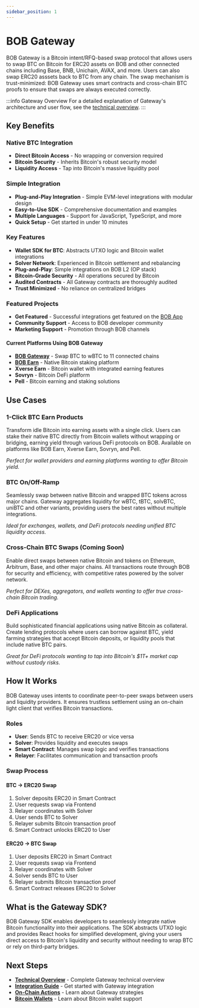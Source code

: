 ```yaml
---
sidebar_position: 1
---
```


# BOB Gateway

BOB Gateway is a Bitcoin intent/RFQ-based swap protocol that allows users to swap BTC on Bitcoin for ERC20 assets on BOB and other connected chains including Base, BNB, Unichain, AVAX, and more. Users can also swap ERC20 asssets back to BTC from any chain. The swap mechanism is trust-minimized: BOB Gateway uses smart contracts and cross-chain BTC proofs to ensure that swaps are always executed correctly.

:::info Gateway Overview
For a detailed explanation of Gateway's architecture and user flow, see the [technical overview](./overview.md).
:::

## Key Benefits

### Native BTC Integration
- **Direct Bitcoin Access** - No wrapping or conversion required
- **Bitcoin Security** - Inherits Bitcoin's robust security model
- **Liquidity Access** - Tap into Bitcoin's massive liquidity pool

### Simple Integration
- **Plug-and-Play Integration** - Simple EVM-level integrations with modular design
- **Easy-to-Use SDK** - Comprehensive documentation and examples
- **Multiple Languages** - Support for JavaScript, TypeScript, and more
- **Quick Setup** - Get started in under 10 minutes

### Key Features
- **Wallet SDK for BTC**: Abstracts UTXO logic and Bitcoin wallet integrations
- **Solver Network**: Experienced in Bitcoin settlement and rebalancing
- **Plug-and-Play**: Simple integrations on BOB L2 (OP stack)
- **Bitcoin-Grade Security** - All operations secured by Bitcoin
- **Audited Contracts** - All Gateway contracts are thoroughly audited
- **Trust Minimized** - No reliance on centralized bridges

### Featured Projects
- **Get Featured** - Successful integrations get featured on the [BOB App](https://app.gobob.xyz/en)
- **Community Support** - Access to BOB developer community
- **Marketing Support** - Promotion through BOB channels

#### Current Platforms Using BOB Gateway
- **[BOB Gateway](https://app.gobob.xyz/en/gateway)** - Swap BTC to wBTC to 11 connected chains
- **[BOB Earn](https://app.gobob.xyz/en/earn)** - Native Bitcoin staking platform
- **Xverse Earn** - Bitcoin wallet with integrated earning features
- **Sovryn** - Bitcoin DeFi platform
- **Pell** - Bitcoin earning and staking solutions

## Use Cases

### 1-Click BTC Earn Products
Transform idle Bitcoin into earning assets with a single click. Users can stake their native BTC directly from Bitcoin wallets without wrapping or bridging, earning yield through various DeFi protocols on BOB. Available on platforms like BOB Earn, Xverse Earn, Sovryn, and Pell.

*Perfect for wallet providers and earning platforms wanting to offer Bitcoin yield.*

### BTC On/Off-Ramp
Seamlessly swap between native Bitcoin and wrapped BTC tokens across major chains. Gateway aggregates liquidity for wBTC, tBTC, solvBTC, uniBTC and other variants, providing users the best rates without multiple integrations.

*Ideal for exchanges, wallets, and DeFi protocols needing unified BTC liquidity access.*

### Cross-Chain BTC Swaps (Coming Soon)
Enable direct swaps between native Bitcoin and tokens on Ethereum, Arbitrum, Base, and other major chains. All transactions route through BOB for security and efficiency, with competitive rates powered by the solver network.

*Perfect for DEXes, aggregators, and wallets wanting to offer true cross-chain Bitcoin trading.*

### DeFi Applications
Build sophisticated financial applications using native Bitcoin as collateral. Create lending protocols where users can borrow against BTC, yield farming strategies that accept Bitcoin deposits, or liquidity pools that include native BTC pairs.

*Great for DeFi protocols wanting to tap into Bitcoin's $1T+ market cap without custody risks.*

## How It Works

BOB Gateway uses intents to coordinate peer-to-peer swaps between users and liquidity providers. It ensures trustless settlement using an on-chain light client that verifies Bitcoin transactions.

### Roles

- **User**: Sends BTC to receive ERC20 or vice versa
- **Solver**: Provides liquidity and executes swaps
- **Smart Contract**: Manages swap logic and verifies transactions
- **Relayer**: Facilitates communication and transaction proofs

### Swap Process

#### BTC → ERC20 Swap
1. Solver deposits ERC20 in Smart Contract
2. User requests swap via Frontend
3. Relayer coordinates with Solver
4. User sends BTC to Solver
5. Relayer submits Bitcoin transaction proof
6. Smart Contract unlocks ERC20 to User

#### ERC20 → BTC Swap
1. User deposits ERC20 in Smart Contract
2. User requests swap via Frontend
3. Relayer coordinates with Solver
4. Solver sends BTC to User
5. Relayer submits Bitcoin transaction proof
6. Smart Contract releases ERC20 to Solver

## What is the Gateway SDK?

BOB Gateway SDK enables developers to seamlessly integrate native Bitcoin functionality into their applications. The SDK abstracts UTXO logic and provides React hooks for simplified development, giving your users direct access to Bitcoin's liquidity and security without needing to wrap BTC or rely on third-party bridges.

## Next Steps

- **[Technical Overview](./overview.md)** - Complete Gateway technical overview
- **[Integration Guide](./integration.md)** - Get started with Gateway integration
- **[On-Chain Actions](./strategy.md)** - Learn about Gateway strategies
- **[Bitcoin Wallets](./wallets.md)** - Learn about Bitcoin wallet support

